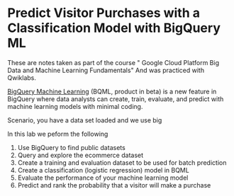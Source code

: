 # Predict Visitor Purchases with a Classification Model with BigQuery ML

These are notes taken as part of the course " Google Cloud Platform Big Data and Machine Learning Fundamentals" And was practiced with Qwiklabs.
 
 [BigQuery Machine Learning](https://cloud.google.com/bigquery/docs/bigqueryml-analyst-start) (BQML, product in beta) is a new feature in BigQuery where data analysts can create, train, evaluate, and predict with machine learning models with minimal coding.

Scenario, you have a data set loaded and we use big 

In this lab we peform the following 
1. Use BigQuery to find public datasets
2. Query and explore the ecommerce dataset
3. Create a training and evaluation dataset to be used for batch prediction
4. Create a classification (logistic regression) model in BQML
5. Evaluate the performance of your machine learning model
6. Predict and rank the probability that a visitor will make a purchase

<!--stackedit_data:
eyJoaXN0b3J5IjpbMTE0MDIzNDcxNiwtMzczOTI2MDk3LDE4Mj
I5NjkyMjMsLTE0NDQwODk0NThdfQ==
-->